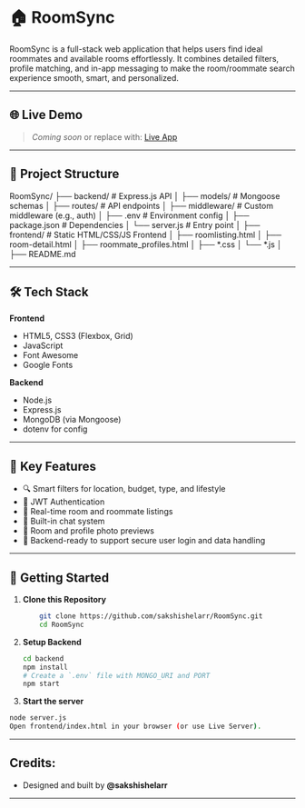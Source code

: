 # 🏠 RoomSync

RoomSync is a full-stack web application that helps users find ideal roommates and available rooms effortlessly. It combines detailed filters, profile matching, and in-app messaging to make the room/roommate search experience smooth, smart, and personalized.

---

## 🌐 Live Demo

> _Coming soon_ or replace with: [Live App](https://your-deployed-url.com)

---

## 📂 Project Structure
RoomSync/
├── backend/ # Express.js API
│ ├── models/ # Mongoose schemas
│ ├── routes/ # API endpoints
│ ├── middleware/ # Custom middleware (e.g., auth)
│ ├── .env # Environment config
│ ├── package.json # Dependencies
│ └── server.js # Entry point
│
├── frontend/ # Static HTML/CSS/JS Frontend
│ ├── roomlisting.html
│ ├── room-detail.html
│ ├── roommate_profiles.html
│ ├── *.css
│ └── *.js
│
├── README.md


---

## 🛠 Tech Stack

**Frontend**
- HTML5, CSS3 (Flexbox, Grid)
- JavaScript
- Font Awesome
- Google Fonts

**Backend**
- Node.js
- Express.js
- MongoDB (via Mongoose)
- dotenv for config

---

## 🌟 Key Features

- 🔍 Smart filters for location, budget, type, and lifestyle
- 🤖 JWT Authentication
- 🧾 Real-time room and roommate listings
- 💬 Built-in chat system
- 📸 Room and profile photo previews
- 🔐 Backend-ready to support secure user login and data handling

---

## 🚀 Getting Started

1. **Clone this Repository**
    ```bash
        git clone https://github.com/sakshishelarr/RoomSync.git
        cd RoomSync

2. **Setup Backend**
    ```bash
    cd backend
    npm install
    # Create a `.env` file with MONGO_URI and PORT
    npm start

3. **Start the server**
  ```bash
  node server.js
  Open frontend/index.html in your browser (or use Live Server).
```
---

## Credits:
- Designed and built by **@sakshishelarr** 
---
